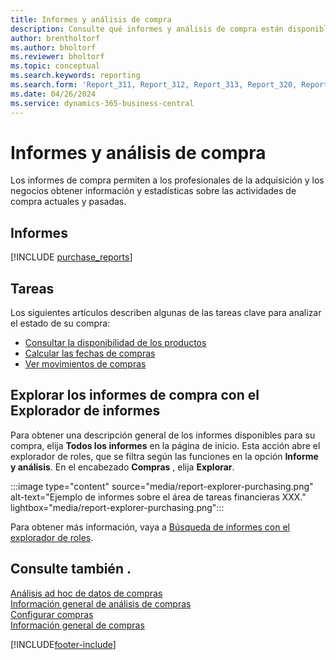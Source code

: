 ```yaml
---
title: Informes y análisis de compra
description: Consulte qué informes y análisis de compra están disponibles en la versión estándar de Business Central para que pueda realizar un seguimiento de su negocio.
author: brentholtorf
ms.author: bholtorf
ms.reviewer: bholtorf
ms.topic: conceptual
ms.search.keywords: reporting
ms.search.form: 'Report_311, Report_312, Report_313, Report_320, Report_709, Report_707, Report_709, Report_714, Report_716, Report_720'
ms.date: 04/26/2024
ms.service: dynamics-365-business-central
---
```

# <a name="purchase-reporting-and-analytics"></a>Informes y análisis de compra

Los informes de compra permiten a los profesionales de la adquisición y los negocios obtener información y estadísticas sobre las actividades de compra actuales y pasadas.  

## <a name="reports"></a>Informes

[!INCLUDE [purchase_reports](includes/purchase-reports-include.md)]

## <a name="tasks"></a>Tareas

Los siguientes artículos describen algunas de las tareas clave para analizar el estado de su compra:

- [Consultar la disponibilidad de los productos](inventory-how-availability-overview.md)  
- [Calcular las fechas de compras](purchasing-date-calculation-for-purchases.md)
- [Ver movimientos de compras](purchasing-how-record-purchases.md#viewing-ledger-entries)

## <a name="explore-purchase-reports-with-report-explorer"></a>Explorar los informes de compra con el Explorador de informes

Para obtener una descripción general de los informes disponibles para su compra, elija **Todos los informes** en la página de inicio. Esta acción abre el explorador de roles, que se filtra según las funciones en la opción **Informe y análisis**. En el encabezado **Compras** , elija **Explorar**.

:::image type="content" source="media/report-explorer-purchasing.png" alt-text="Ejemplo de informes sobre el área de tareas financieras XXX." lightbox="media/report-explorer-purchasing.png":::

Para obtener más información, vaya a [Búsqueda de informes con el explorador de roles](ui-role-explorer.md). 

## <a name="see-also"></a>Consulte también .

[Análisis ad hoc de datos de compras](ad-hoc-analysis-purchasing.md)  
[Información general de análisis de compras](purchasing-analytics-overview.md)   
[Configurar compras](purchasing-setup-purchasing.md)  
[Información general de compras](purchasing-manage-purchasing.md)  

[!INCLUDE[footer-include](includes/footer-banner.md)]
